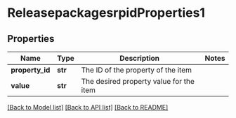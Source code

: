 # ReleasepackagesrpidProperties1

## Properties
Name | Type | Description | Notes
------------ | ------------- | ------------- | -------------
**property_id** | **str** | The ID of the property of the item | 
**value** | **str** | The desired property value for the item | 

[[Back to Model list]](../README.md#documentation-for-models) [[Back to API list]](../README.md#documentation-for-api-endpoints) [[Back to README]](../README.md)


